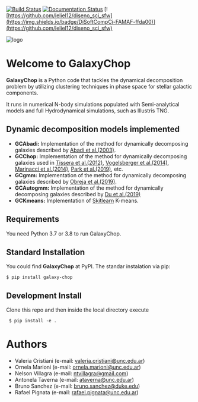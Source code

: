 [![Build Status](https://travis-ci.com/vcristiani/galaxy-chop.svg?branch=master)](https://travis-ci.com/vcristiani/galaxy-chop)
[![Documentation Status](https://readthedocs.org/projects/galaxy-chop/badge/?version=master)](https://galaxy-chop.readthedocs.io/en/master/?badge=master)
[![https://github.com/leliel12/diseno_sci_sfw](https://img.shields.io/badge/DiSoftCompCi-FAMAF-ffda00)](https://github.com/leliel12/diseno_sci_sfw)

![logo](https://github.com/vcristiani/galaxy-chop/blob/master/docs/galaxychop_logo.png)

# Welcome to **GalaxyChop**

**GalaxyChop**  is a Python code that tackles the dynamical decomposition problem by utilizing clustering techniques in phase space for stellar galactic components.

It runs in numerical N-body simulations populated with Semi-analytical models and full Hydrodynamical simulations, such as Illustris TNG.

## Dynamic decomposition models implemented
- **GCAbadi:** Implementation of the method for dynamically decomposing galaxies described by [Abadi et al.(2003)](https://ui.adsabs.harvard.edu/abs/2003ApJ...597...21Aabstract). 
- **GCChop:** Implementation of the method for dynamically decomposing galaxies used in [Tissera et al.(2012)](https://ui.adsabs.harvard.edu/abs/2012MNRAS.420..255T/abstract), [Vogelsberger et al.(2014)](https://ui.adsabs.harvard.edu/abs/2014MNRAS.444.1518V/abstract), [Marinacci et al.(2014)](https://ui.adsabs.harvard.edu/abs/2014MNRAS.437.1750M/abstract), [Park et al.(2019)](https://ui.adsabs.harvard.edu/abs/2019ApJ...883...25P/abstract), etc.
- **GCgmm:** Implementation of the method for dynamically decomposing galaxies described by [Obreja et al.(2019)](https://ui.adsabs.harvard.edu/abs/2019MNRAS.487.4424O/abstract).
- **GCAutogmm:** Implementation of the method for dynamically decomposing galaxies described by [Du et al.(2019)](https://ui.adsabs.harvard.edu/abs/2019ApJ...884..129D/abstract)
- **GCKmeans:** Implementation of [Skitlearn](https://scikit-learn.org/stable/about.html#citing-scikit-learn) K-means. 

## Requirements

You need Python 3.7 or 3.8 to run GalaxyChop.

## Standard Installation

You could find **GalaxyChop**  at PyPI. The standar instalation via pip:

    $ pip install galaxy-chop

## Development Install

Clone this repo and then inside the local directory execute

     $ pip install -e .

# Authors
- Valeria Cristiani (e-mail: valeria.cristiani@unc.edu.ar)
- Ornela Marioni (e-mail: ornela.marioni@unc.edu.ar)
- Nelson Villagra (e-mail: ntvillagra@gmail.com)
- Antonela Taverna (e-mail: ataverna@unc.edu.ar)
- Bruno Sanchez (e-mail: bruno.sanchez@duke.edu)
- Rafael Pignata (e-mail: rafael.pignata@unc.edu.ar)

